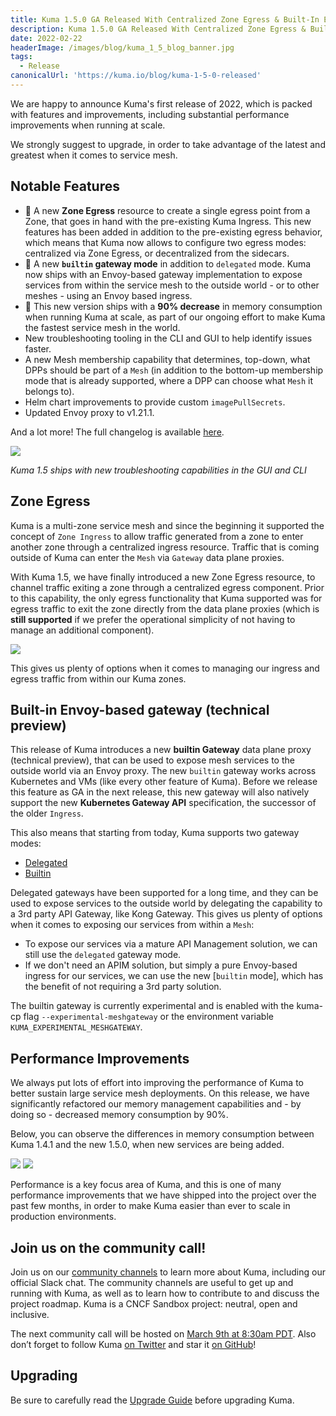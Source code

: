 ```yaml
---
title: Kuma 1.5.0 GA Released With Centralized Zone Egress & Built-In Envoy Gateway
description: Kuma 1.5.0 GA Released With Centralized Zone Egress & Built-In Envoy Gateway
date: 2022-02-22
headerImage: /images/blog/kuma_1_5_blog_banner.jpg
tags:
  - Release
canonicalUrl: 'https://kuma.io/blog/kuma-1-5-0-released'
---
```


We are happy to announce Kuma's first release of 2022, which is packed with features and improvements, including substantial performance improvements when running at scale.

We strongly suggest to upgrade, in order to take advantage of the latest and greatest when it comes to service mesh.

## Notable Features

* 🚀 A new **Zone Egress** resource to create a single egress point from a Zone, that goes in hand with the pre-existing Kuma Ingress. This new features has been added in addition to the pre-existing egress behavior, which means that Kuma now allows to configure two egress modes: centralized via Zone Egress, or decentralized from the sidecars.
* 🚀 A new **`builtin` gateway mode** in addition to `delegated` mode. Kuma now ships with an Envoy-based gateway implementation to expose services from within the service mesh to the outside world - or to other meshes - using an Envoy based ingress.
* 🚀 This new version ships with a **90% decrease** in memory consumption when running Kuma at scale, as part of our ongoing effort to make Kuma the fastest service mesh in the world.
* New troubleshooting tooling in the CLI and GUI to help identify issues faster.
* A new Mesh membership capability that determines, top-down, what DPPs should be part of a `Mesh` (in addition to the bottom-up membership mode that is already supported, where a DPP can choose what `Mesh` it belongs to).
* Helm chart improvements to provide custom `imagePullSecrets`.
* Updated Envoy proxy to v1.21.1.

And a lot more! The full changelog is available [here](https://github.com/kumahq/kuma/blob/master/CHANGELOG.md).


![](/images/blog/kuma1.5troubleshooting.png)

_Kuma 1.5 ships with new troubleshooting capabilities in the GUI and CLI_

## Zone Egress

Kuma is a multi-zone service mesh and since the beginning it supported the concept of `Zone Ingress` to allow traffic generated from a zone to enter another zone through a centralized ingress resource. Traffic that is coming outside of Kuma can enter the `Mesh` via `Gateway` data plane proxies.

With Kuma 1.5, we have finally introduced a new Zone Egress resource, to channel traffic exiting a zone through a centralized egress component. Prior to this capability, the only egress functionality that Kuma supported was for egress traffic to exit the zone directly from the data plane proxies (which is **still supported** if we prefer the operational simplicity of not having to manage an additional component).

![](/images/blog/egress1-5-0.png)

This gives us plenty of options when it comes to managing our ingress and egress traffic from within our Kuma zones.

## Built-in Envoy-based gateway (technical preview)

This release of Kuma introduces a new **builtin Gateway** data plane proxy (technical preview), that can be used to expose mesh services to the outside world via an Envoy proxy. The new `builtin` gateway works across Kubernetes and VMs (like every other feature of Kuma). Before we release this feature as GA in the next release, this new gateway will also natively support the new **Kubernetes Gateway API** specification, the successor of the older `Ingress`.

This also means that starting from today, Kuma supports two gateway modes:

* [Delegated](https://kuma.io/docs/1.5.x/documentation/gateway/#delegated)
* [Builtin](https://kuma.io/docs/1.5.x/documentation/gateway/#builtin)

Delegated gateways have been supported for a long time, and they can be used to expose services to the outside world by delegating the capability to a 3rd party API Gateway, like Kong Gateway. This gives us plenty of options when it comes to exposing our services from within a `Mesh`:

* To expose our services via a mature API Management solution, we can still use the `delegated` gateway mode.
* If we don't need an APIM solution, but simply a pure Envoy-based ingress for our services, we can use the new [`builtin` mode], which has the benefit of not requiring a 3rd party solution.

The builtin gateway is currently experimental and is enabled with the kuma-cp flag `--experimental-meshgateway` or the environment variable `KUMA_EXPERIMENTAL_MESHGATEWAY`.

## Performance Improvements

We always put lots of effort into improving the performance of Kuma to better sustain large service mesh deployments. On this release, we have significantly refactored our memory management capabilities and - by doing so - decreased memory consumption by 90%.

Below, you can observe the differences in memory consumption between Kuma 1.4.1 and the new 1.5.0, when new services are being added.

![](/images/blog/kuma1.4.1perf.png)
![](/images/blog/kuma1.5.0perf.png)

Performance is a key focus area of Kuma, and this is one of many performance improvements that we have shipped into the project over the past few months, in order to make Kuma easier than ever to scale in production environments.

## Join us on the community call!

Join us on our [community channels](https://kuma.io/community/) to learn more about Kuma, including our official Slack chat. The community channels are useful to get up and running with Kuma, as well as to learn how to contribute to and discuss the project roadmap. Kuma is a CNCF Sandbox project: neutral, open and inclusive.

The next community call will be hosted on [March 9th at 8:30am PDT](https://kuma.io/community/). Also don’t forget to follow Kuma [on Twitter](https://twitter.com/kumamesh) and star it [on GitHub](https://github.com/kumahq/kuma)!

## Upgrading

Be sure to carefully read the [Upgrade Guide](https://github.com/kumahq/kuma/blob/master/UPGRADE.md) before upgrading Kuma.

